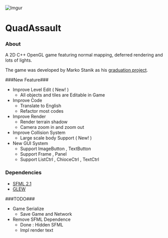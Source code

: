 ![Imgur](http://i.imgur.com/vDTZ6FK.png)

QuadAssault
===========
### About ###
A 2D C++ OpenGL game featuring normal mapping, deferred rendering and lots of lights. 

The game was developed by Marko Stanik as his [graduation project](http://staniks.blogspot.com/2012/06/releasing-graduation-project-source.html).

###New Feature###
* Improve Level Edit ( New! )
  - All objects and tiles are Editable in Game
* Improve Code 
  - Translate to English 
  - Refactor most codes
* Improve Render
  - Render terrain shadow 
  - Camera zoom in and zoom out
* Improve Collision System
  - Large scale body Support ( New! )
* New GUI System
  - Support ImageButton , TextButton 
  - Support Frame , Panel
  - Support ListCtrl , ChioceCtrl , TextCtrl

### Dependencies ###
* [SFML 2.1](http://sfml-dev.org/download/sfml/2.1/)
* [GLEW](http://glew.sourceforge.net/)

###TODO###
* Game Serialize 
  - Save Game and Network 
* Remove SFML Dependence 
  - Done : Hidden SFML
  - Impl render text

  
